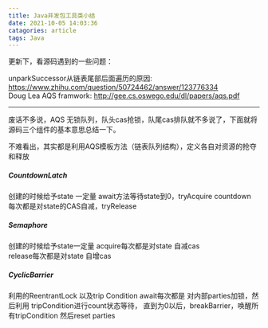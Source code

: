 ```yaml
---
title: Java并发包工具类小结
date: 2021-10-05 14:03:36
catagories: article
tags: Java
---
```




更新下，看源码遇到的一些问题：

unparkSuccessor从链表尾部后面遍历的原因:  https://www.zhihu.com/question/50724462/answer/123776334  
Doug Lea AQS framwork:  http://gee.cs.oswego.edu/dl/papers/aqs.pdf  



-------

废话不多说，AQS 无锁队列，队头cas抢锁，队尾cas排队就不多说了，下面就将源码三个组件的基本意思总结一下。

不难看出，其实都是利用AQS模板方法（链表队列结构），定义各自对资源的抢夺和释放



##### **CountdownLatch**

创建的时候给予state 一定量
await方法等待state到0，tryAcquire
countdown 每次都是对state的CAS自减，tryRelease


##### **Semaphore**

创建的时候给予state一定量
acquire每次都是对state 自减cas  
release每次都是对state  自增cas 

##### **CyclicBarrier**

利用的ReentrantLock 以及trip Condition
await每次都是 对内部parties加锁，然后利用 tripCondition进行count状态等待，
直到为0以后，breakBarrier，唤醒所有tripCondition 然后reset parties

